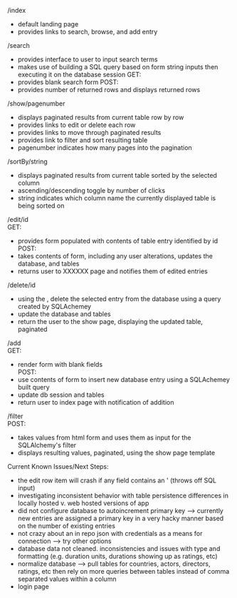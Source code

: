 /index  
- default landing page
- provides links to search, browse, and add entry

/search  
- provides interface to user to input search terms
- makes use of building a SQL query based on form string inputs then executing it on the database session
GET:   
- provides blank search form
POST:   
- provides number of returned rows and displays returned rows

/show/pagenumber  
- displays paginated results from current table row by row
- provides links to edit or delete each row
- provides links to move through paginated results
- provides link to filter and sort resulting table
- pagenumber indicates how many pages into the pagination

/sortBy/string  
- displays paginated results from current table sorted by the selected column
- ascending/descending toggle by number of clicks
- string indicates which column name the currently displayed table is being sorted on

/edit/id  
GET:  
- provides form populated with contents of table entry identified by id
POST:  
- takes contents of form, including any user alterations, updates the database, and tables
- returns user to XXXXXX page and notifies them of edited entries

/delete/id  
- using the <id>, delete the selected entry from the database using a query created by SQLAchemey
- update the database and tables
- return the user to the show page, displaying the updated table, paginated

/add  
GET:  
- render form with blank fields  
POST:  
- use contents of form to insert new database entry using a SQLAchemey built query
- update db session and tables
- return user to index page with notification of addition

/filter  
POST:  
- takes values from html form and uses them as input for the SQLAlchemy's filter
- displays resulting values, paginated, using the show page template


Current Known Issues/Next Steps:  
- the edit row item will crash if any field contains an ' (throws off SQL input)
- investigating inconsistent behavior with table persistence differences in locally hosted v. web hosted versions of app
- did not configure database to autoincrement primary key --> currently new entries are assigned a primary key in a very hacky manner based on the number of existing entries
- not crazy about an in repo json with credentials as a means for connection --> try other options
- database data not cleaned. inconsistencies and issues with type and formatting (e.g. duration units, durations showing up as ratings, etc)
- normalize database --> pull tables for countries, actors, directors, ratings, etc then rely on more queries between tables instead of comma separated values within a column
- login page